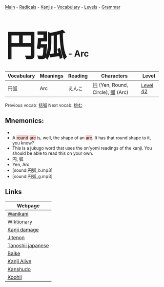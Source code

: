 <style> bigfont {font-size: 100px}</style>
[Main](../README.md) -
[Radicals](../radicals.md) -
[Kanjis](../kanjis.md) -
[Vocabulary](../vocabulary.md) -
[Levels](../levels.md) -
[Grammar](../grammar.md)
# <bigfont> 円弧</bigfont> - Arc 

| Vocabulary | Meanings | Reading | Characters | Level |
| --- | --- | --- | --- | --- |
| 円弧 | Arc | えんこ |  [円](../kanjis/円.md) (Yen, Round, Circle), [弧](../kanjis/弧.md) (Arc) | [Level 42](../levels/wk_level42.md) |

Previous vocab: [括弧](括弧.md) Next vocab: [挑む](挑む.md) 

## Mnemonics:

* 
* A <span style="background-color:#ffcccb"> round</span> <span style="background-color:#ffcccb"> arc</span> is, well, the shape of an <span style="background-color:#ffcccb"> arc</span>. It has that round shape to it, you know?
* This is a jukugo word that uses the on'yomi readings of the kanji. You should be able to read this on your own.
* 円, 弧
* Yen, Arc
* [sound:円弧_b.mp3]
* [sound:円弧_g.mp3]


## Links 

| Webpage |
| --- |
| [Wanikani          ](https://www.wanikani.com/kanji/円弧) |
| [Wiktionary        ](https://en.wiktionary.org/wiki/円弧) |
| [Kanji damage      ](http://www.kanjidamage.com/kanji/search?utf8=✓&q=円弧) |
| [Jitenon           ](https://jitenon.com/kanji/円弧) |
| [Tanoshii japanese ](https://www.tanoshiijapanese.com/dictionary/kanji.cfm?k=円弧) |
| [Baike             ](https://baike.baidu.com/item/円弧) |
| [Kanji Alive       ](https://app.kanjialive.com/円弧) |
| [Kanshudo          ](https://www.kanshudo.com/searchmn?q=円弧) |
| [Koohii            ](https://kanji.koohii.com/study/kanji/円弧) |
